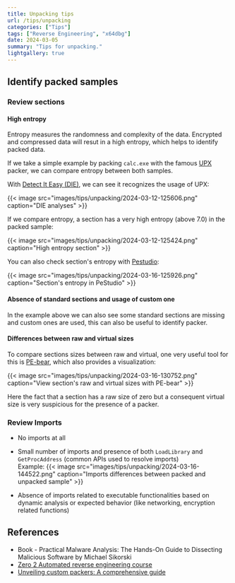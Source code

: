 ```yaml
---
title: Unpacking tips
url: /tips/unpacking
categories: ["Tips"]
tags: ["Reverse Engineering", "x64dbg"]
date: 2024-03-05
summary: "Tips for unpacking."
lightgallery: true
---
```


## Identify packed samples

### Review sections

#### High entropy

Entropy measures the randomness and complexity of the data. Encrypted and compressed data will resut in a high entropy, which helps to identify packed data.

If we take a simple example by packing `calc.exe` with the famous [UPX](https://upx.github.io) packer, we can compare entropy between both samples.

With [Detect It Easy (DIE)](https://github.com/horsicq/Detect-It-Easy), we can see it recognizes the usage of UPX:

{{< image src="images/tips/unpacking/2024-03-12-125606.png" caption="DIE analyses" >}}

If we compare entropy, a section has a very high entropy (above 7.0) in the packed sample:

{{< image src="images/tips/unpacking/2024-03-12-125424.png" caption="High entropy section" >}}

You can also check section's entropy with [Pestudio](https://www.winitor.com):

{{< image src="images/tips/unpacking/2024-03-16-125926.png" caption="Section's entropy in PeStudio" >}}

#### Absence of standard sections and usage of custom one

In the example above we can also see some standard sections are missing and custom ones are used, this can also be useful to identify packer.

#### Differences between raw and virtual sizes

To compare sections sizes between raw and virtual, one very useful tool for this is [PE-bear](https://github.com/hasherezade/pe-bear), which also provides a visualization:

{{< image src="images/tips/unpacking/2024-03-16-130752.png" caption="View section's raw and virtual sizes with PE-bear" >}}

Here the fact that a section has a raw size of zero but a consequent virtual size is very suspicious for the presence of a packer.   

### Review Imports

- No imports at all  
- Small number of imports and presence of both `LoadLibrary` and `GetProcAddress` (common APIs used to resolve imports)  
Example:
{{< image src="images/tips/unpacking/2024-03-16-144522.png" caption="Imports differences between packed and unpacked sample" >}}

- Absence of imports related to executable functionalities based on dynamic analysis or expected behavior (like networking, encryption related functions)  

## References

- Book - Practical Malware Analysis: The Hands-On Guide to Dissecting Malicious Software by Michael Sikorski  
- [Zero 2 Automated reverse engineering course](https://courses.zero2auto.com)
- [Unveiling custom packers: A comprehensive guide](https://estr3llas.github.io/unveiling-custom-packers-a-comprehensive-guide)  
